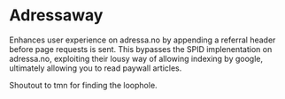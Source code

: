 Adressaway
==========

Enhances user experience on adressa.no by appending a referral header before page requests is sent. This bypasses the SPID implenentation on adressa.no, exploiting their lousy way of allowing indexing by google, ultimately allowing you to read paywall articles.

Shoutout to tmn for finding the loophole.
